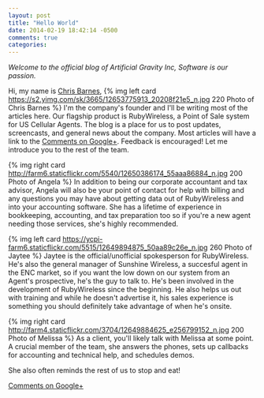 ```yaml
---
layout: post
title: "Hello World"
date: 2014-02-19 18:42:14 -0500
comments: true
categories: 
---
```


*Welcome to the official blog of Artificial Gravity Inc, Software is our passion.*

Hi, my name is [Chris Barnes](http://randomutterings.com), {% img left card https://s2.yimg.com/sk/3665/12653775913_20208f21e5_n.jpg 220 Photo of Chris Barnes %}
I'm the company's founder and I'll be writing most of the articles here.  Our flagship product is RubyWireless, a Point of Sale system for US Cellular Agents.  The blog is a place for us to post updates, screencasts, and general news about the company.  Most articles will have a link to the [Comments on Google+](https://plus.google.com/100945199987484580489/posts/NYgqfrSG6DU).  Feedback is encouraged!  Let me introduce you to the rest of the team.

{% img right card http://farm6.staticflickr.com/5540/12650386174_55aaa86884_n.jpg 200 Photo of Angela %}
In addition to being our corporate accountant and tax advisor, Angela will also be your point of contact for help with billing and any questions you may have about getting data out of RubyWireless and into your accounting software.  She has a lifetime of experience in bookkeeping, accounting, and tax preparation too so if you're a new agent needing those services, she's highly recommended.

{% img left card https://ycpi-farm6.staticflickr.com/5515/12649894875_50aa89c26e_n.jpg 260 Photo of Jaytee %} Jaytee is the official/unofficial spokesperson for RubyWireless.  He's also the general manager of Sunshine Wireless, a succesful agent in the ENC market, so if you want the low down on our system from an Agent's prospective, he's the guy to talk to.  He's been involved in the development of RubyWireless since the beginning.  He also helps us out with training and while he doesn't advertise it, his sales experience is something you should definitely take advantage of when he's onsite.

{% img right card http://farm4.staticflickr.com/3704/12649884625_e256799152_n.jpg 200 Photo of Melissa %}
As a client, you'll likely talk with Melissa at some point.  A crucial member of the team, she answers the phones, sets up callbacks for accounting and technical help, and schedules demos.

She also often reminds the rest of us to stop and eat!

[Comments on Google+](https://plus.google.com/100945199987484580489/posts/NYgqfrSG6DU)
